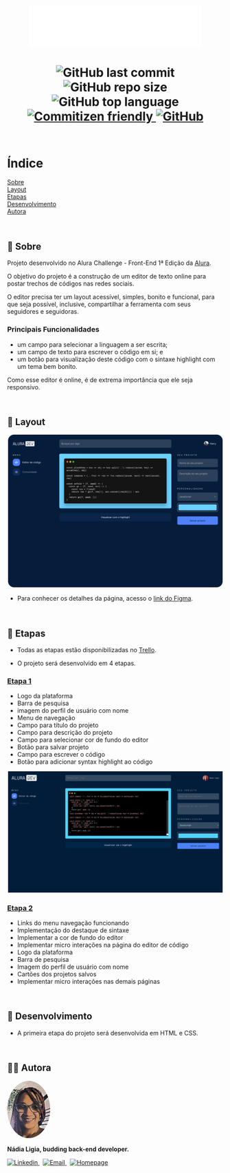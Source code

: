 <p align="center">
  <img src=".github/logo.svg" width=400 alt="Alura DEV">
</p>

<h1 align="center">
  <img alt="GitHub last commit" src="https://img.shields.io/github/last-commit/nlnadialigia/alura-dev?color=6bd1ff&style=plastic">
  <img alt="GitHub repo size" src="https://img.shields.io/github/repo-size/nlnadialigia/alura-dev?color=6bd1ff&style=plastic">
  <img alt="GitHub top language" src="https://img.shields.io/github/languages/top/nlnadialigia/alura-dev?color=6bd1ff&logoColor=6bd1ff&style=plastic">
  <a href="http://commitizen.github.io/cz-cli/">
    <img alt="Commitizen friendly" src="https://img.shields.io/badge/commitizen-friendly-brightgreen.svg?color=6bd1ff&style=plastic">
  </a>
  <a href="./LICENSE.md">
  <img alt="GitHub" src="https://img.shields.io/github/license/nlnadialigia/alura-dev?color=6bd1ff&style=plastic">
  </a>
</h1>
<br>

# Índice
[Sobre](#id1)<br>
[Layout](#id2)<br>
[Etapas](#id3)<br>
[Desenvolvimento](#id4)<br>
[Autora](#id99)

<br>

<div id="id1"></div>

## 📌 Sobre 

Projeto desenvolvido no Alura Challenge - Front-End 1ª Edição da [Alura](https://www.alura.com.br/).

O objetivo do projeto é a construção de um editor de texto online para postar trechos de códigos nas redes sociais.

O editor precisa ter um layout acessível, simples, bonito e funcional, para que seja possível, inclusive, compartilhar a ferramenta com seus seguidores e seguidoras.

### Principais Funcionalidades
-  um campo para selecionar a linguagem a ser escrita; 
-  um campo de texto para escrever o código em si; e 
-  um botão para visualização deste código com o sintaxe highlight com um tema bem bonito.

Como esse editor é online, é de extrema importância que ele seja responsivo.

<br>

<div id="id2"></div>

## 📌 Layout
<p align="center">
  <img src=".github/alura-dev.svg" width=500>
</p>

- Para conhecer os detalhes da página, acesso o [link do Figma](https://www.figma.com/file/4EvxipXozqc5nzL0Eqt5oo/Alura-Challenge---Edi%C3%A7%C3%A3o-Front-end?node-id=207%3A1446).

<br>

<div id="id3"></div>

## 📌 Etapas

- Todas as etapas estão disponibilizadas no [Trello](https://trello.com/).

- O projeto será desenvolvido em 4 etapas.

### [Etapa 1](https://trello.com/invite/b/RJK6IeDh/362b6b02e2b08a58619301c9c5cac8bb/alura-dev-etapa-01)
- Logo da plataforma
- Barra de pesquisa
- imagem do perfil de usuário com nome
- Menu de navegação
- Campo para título do projeto
- Campo para descrição do projeto
- Campo para selecionar cor de fundo do editor
- Botão para salvar projeto
- Campo para escrever o código
- Botão para adicionar syntax highlight ao código

<p align="center">
  <img src=".github/etapa01.png" width=500>
</p>

### [Etapa 2](https://trello.com/invite/b/MnJq6Jug/8641b4a5da54f5caeecc2705255e7aba/alura-dev-etapa-02)
- Links do menu navegação funcionando
- Implementação do destaque de sintaxe
- Implementar a cor de fundo do editor
- Implementar micro interações na página do editor de código
- Logo da plataforma
- Barra de pesquisa
- Imagem do perfil de usuário com nome
- Cartões dos projetos salvos
- Implementar micro interações nas demais páginas

<br>

<div id="id3"></div>

## 📌 Desenvolvimento

- A primeira etapa do projeto será desenvolvida em HTML e CSS.

<br>

<div id="id99"></div>

## 👩‍💼 Autora
<img src=".github/picture.png" width="100px;" alt="Picture"/>
<p><b>Nádia Ligia, budding back-end developer.</b></p>
<a href="https://www.linkedin.com/in/nlnadialigia/">
  <img alt="Linkedin" src="https://img.shields.io/badge/-Linkedin -6bd1ff?style=flat&logo=Linkedin&logoColor=black&link=https://www.linkedin.com/in/nlnadialigia/" />
</a>&nbsp;
<a href="mailto:nlnadialigia@gmail.com">
  <img alt="Email" src="https://img.shields.io/badge/-Email-6bd1ff?style=flat&logo=Gmail&logoColor=black&link=mailto:nlnadialigia@gmail.com" />
</a>&nbsp;
<a href="https://www.nlnadialigia.com">
  <img alt="Homepage" src="https://img.shields.io/badge/-Homepage-6bd1ff" />
</a>

